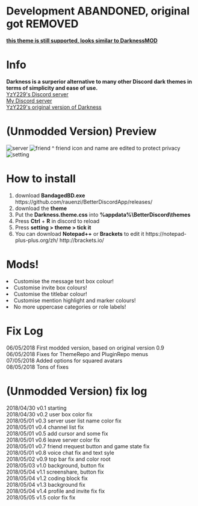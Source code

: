 [realdark]: https://github.com/dmack6464/RealDark

[yzyserv]: https://discord.gg/t9JTkdw
[dmackserv]: https://discord.gg/7HrZXFq
[original]: https://github.com/YzY229/Discord-Theme-Darkness

# Development ABANDONED, original got REMOVED
<b>[this theme is still supported, looks similar to DarknessMOD][realdark]</b>
# Info
<b>Darkness is a surperior alternative to many other Discord dark themes in terms of simplicity and ease of use.</b><br>
[YzY229's Discord server][yzyserv]<br>
[My Discord server][dmackserv]<br>
[YzY229's original version of Darkness][original]<br>

# (Unmodded Version) Preview
<img src="https://i.imgur.com/BhWe52I.jpg" alt="server">
<img src="https://i.imgur.com/47OpBTc.jpg" alt="friend">
^ friend icon and name are edited to protect privacy
<img src="https://i.imgur.com/oVo2xI9.jpg" alt="setting">

# How to install
<ol>
<li>download <b>BandagedBD.exe</b> https://github.com/rauenzi/BetterDiscordApp/releases/</li>
<li>download the <b>theme</b></li>
<li>Put the <b>Darkness.theme.css</b> into <b>%appdata%\BetterDiscord\themes</b></li>
<li>Press <b>Ctrl</b> + <b>R</b> in discord to reload</li>
<li>Press <b>setting > theme > tick it</b></li>
<li>You can download <b>Notepad++</b> or <b>Brackets</b> to edit it https://notepad-plus-plus.org/zh/ http://brackets.io/</li>
</ol>

# Mods!
<li>Customise the message text box colour!</li>
<li>Customise invite box colours!</li>
<li>Customise the titlebar colour!</li>
<li>Customise mention highlight and marker colours!</li>
<li>No more uppercase categories or role labels!</li>
 
# Fix Log
06/05/2018 First modded version, based on original version 0.9<br>
06/05/2018 Fixes for ThemeRepo and PluginRepo menus<br>
07/05/2018 Added options for squared avatars<br>
08/05/2018 Tons of fixes<br>

# (Unmodded Version) fix log
2018/04/30 v0.1 starting <br>
2018/04/30 v0.2 user box color fix <br>
2018/05/01 v0.3 server user list name color fix <br>
2018/05/01 v0.4 channel list fix<br>
2018/05/01 v0.5 add cursor and some fix<br>
2018/05/01 v0.6 leave server color fix<br>
2018/05/01 v0.7 friend rrequest button and game state fix<br>
2018/05/01 v0.8 voice chat fix and text syle<br>
2018/05/02 v0.9 top bar fix and color root<br>
2018/05/03 v1.0 background, button fix<br>
2018/05/04 v1.1 screenshare, button fix<br>
2018/05/04 v1.2 coding block fix<br>
2018/05/04 v1.3 background fix<br>
2018/05/04 v1.4 profile and invite fix fix<br>
2018/05/05 v1.5 color fix fix<br>
